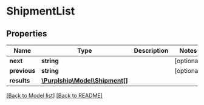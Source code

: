 # ShipmentList

## Properties
Name | Type | Description | Notes
------------ | ------------- | ------------- | -------------
**next** | **string** |  | [optional] 
**previous** | **string** |  | [optional] 
**results** | [**\Purplship\Model\Shipment[]**](Shipment.md) |  | 

[[Back to Model list]](../../README.md#documentation-for-models) [[Back to README]](../../README.md)

